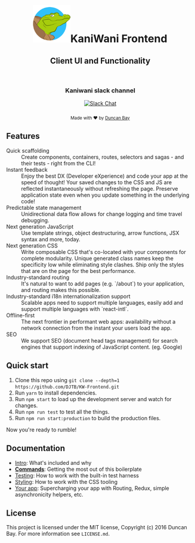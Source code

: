 <div align="center">
  <h1><img src="https://raw.githubusercontent.com/DJTB/KW-Frontend/master/app/shared/assets/img/logo.png" alt="kaniwani logo" width="100px" /><strong>KaniWani Frontend</strong></h1>
  <h2>Client UI and Functionality</h2>
</div>

<br />

<!-- Slack -->
<div align="center">
<h3>Kaniwani slack channel</h3>
  <a href="https://kaniwani.slack.com">
    <img src="https://avatars0.githubusercontent.com/u/6911160?v=3&s=200" width="50px" alt="Slack Chat" />
  </a>
</div> 

<br />

<div align="center">
  <sub>Made with ❤︎ by <a href="https://twitter.com/djtbay">Duncan Bay</a></sub>
</div>

## Features

<dl>
  <dt>Quick scaffolding</dt>
  <dd>Create components, containers, routes, selectors and sagas - and their tests - right from the CLI!</dd>

  <dt>Instant feedback</dt>
  <dd>Enjoy the best DX (Developer eXperience) and code your app at the speed of thought! Your saved changes to the CSS and JS are reflected instantaneously without refreshing the page. Preserve application state even when you update something in the underlying code!</dd>

  <dt>Predictable state management</dt>
  <dd>Unidirectional data flow allows for change logging and time travel debugging.</dd>

  <dt>Next generation JavaScript</dt>
  <dd>Use template strings, object destructuring, arrow functions, JSX syntax and more, today.</dd>

  <dt>Next generation CSS</dt>
  <dd>Write composable CSS that's co-located with your components for complete modularity. Unique generated class names keep the specificity low while eliminating style clashes. Ship only the styles that are on the page for the best performance.</dd>

  <dt>Industry-standard routing</dt>
  <dd>It's natural to want to add pages (e.g. `/about`) to your application, and routing makes this possible.</dd>

  <dt>Industry-standard i18n internationalization support</dt>
  <dd>Scalable apps need to support multiple languages, easily add and support multiple languages with `react-intl`.</dd>

  <dt>Offline-first</dt>
  <dd>The next frontier in performant web apps: availability without a network connection from the instant your users load the app.</dd>

  <dt>SEO</dt>
  <dd>We support SEO (document head tags management) for search engines that support indexing of JavaScript content. (eg. Google)</dd>
</dl>

## Quick start

1. Clone this repo using `git clone --depth=1 https://github.com/DJTB/KW-Frontend.git`
2. Run `yarn` to install dependencies.
3. Run `npm start` to load up the development server and watch for changes.
4. Run `npm run test` to test all the things.
5. Run `npm run start:production` to build the production files.

Now you're ready to rumble!

## Documentation

- [Intro](docs/general): What's included and why
- [**Commands**](docs/general/commands.md): Getting the most out of this boilerplate
- [Testing](docs/testing): How to work with the built-in test harness
- [Styling](docs/css): How to work with the CSS tooling
- [Your app](docs/js): Supercharging your app with Routing, Redux, simple
  asynchronicity helpers, etc.


## License

This project is licensed under the MIT license, Copyright (c) 2016 Duncan Bay. For more information see `LICENSE.md`.
